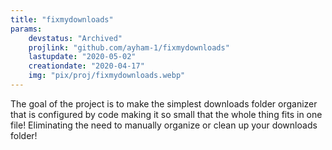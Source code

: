 ```yaml
---
title: "fixmydownloads"
params:
    devstatus: "Archived"
    projlink: "github.com/ayham-1/fixmydownloads"
    lastupdate: "2020-05-02"
    creationdate: "2020-04-17"
    img: "pix/proj/fixmydownloads.webp"
---
```


The goal of the project is to make the simplest downloads folder organizer that is configured by code making it so small that the whole thing fits in one file!  Eliminating the need to manually
organize or clean up your downloads folder!
